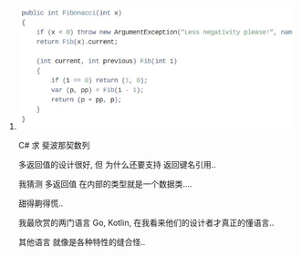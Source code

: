 1. ![image-20201122151631637](docs/image-20201122151631637.png)

   C# 求 斐波那契数列

   多返回值的设计很好, 但 为什么还要支持 返回键名引用..

   我猜测 多返回值 在内部的类型就是一个数据类....

   甜得齁得慌..

   我最欣赏的两门语言 Go, Kotlin, 在我看来他们的设计者才真正的懂语言.. 

   其他语言 就像是各种特性的缝合怪..